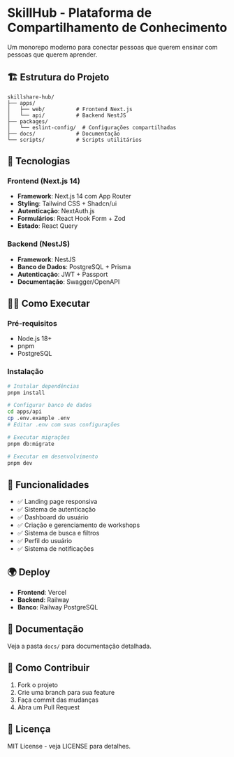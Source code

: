# SkillHub - Plataforma de Compartilhamento de Conhecimento

Um monorepo moderno para conectar pessoas que querem ensinar com pessoas que querem aprender.

## 🏗️ Estrutura do Projeto

```
skillshare-hub/
├── apps/
│   ├── web/          # Frontend Next.js
│   └── api/          # Backend NestJS
├── packages/
│   └── eslint-config/  # Configurações compartilhadas
├── docs/             # Documentação
└── scripts/          # Scripts utilitários
```

## 🚀 Tecnologias

### Frontend (Next.js 14)
- **Framework**: Next.js 14 com App Router
- **Styling**: Tailwind CSS + Shadcn/ui
- **Autenticação**: NextAuth.js
- **Formulários**: React Hook Form + Zod
- **Estado**: React Query

### Backend (NestJS)
- **Framework**: NestJS
- **Banco de Dados**: PostgreSQL + Prisma
- **Autenticação**: JWT + Passport
- **Documentação**: Swagger/OpenAPI

## 🏃‍♂️ Como Executar

### Pré-requisitos
- Node.js 18+
- pnpm
- PostgreSQL

### Instalação
```bash
# Instalar dependências
pnpm install

# Configurar banco de dados
cd apps/api
cp .env.example .env
# Editar .env com suas configurações

# Executar migrações
pnpm db:migrate

# Executar em desenvolvimento
pnpm dev
```

## 📱 Funcionalidades

- ✅ Landing page responsiva
- ✅ Sistema de autenticação
- ✅ Dashboard do usuário
- ✅ Criação e gerenciamento de workshops
- ✅ Sistema de busca e filtros
- ✅ Perfil do usuário
- ✅ Sistema de notificações

## 🌍 Deploy

- **Frontend**: Vercel
- **Backend**: Railway
- **Banco**: Railway PostgreSQL

## 📖 Documentação

Veja a pasta `docs/` para documentação detalhada.

## 🤝 Como Contribuir

1. Fork o projeto
2. Crie uma branch para sua feature
3. Faça commit das mudanças
4. Abra um Pull Request

## 📄 Licença

MIT License - veja LICENSE para detalhes.
